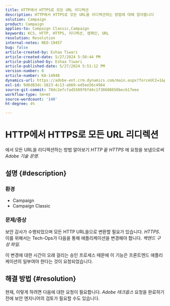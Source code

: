 ```yaml
---
title: HTTP에서 HTTPS로 모든 URL 리디렉션
description: HTTP에서 HTTPS로 모든 URL을 리디렉션하는 방법에 대해 알아봅니다
solution: Campaign
product: Campaign
applies-to: Campaign Classic,Campaign
keywords: KCS, HTTP, HTTPS, 리디렉션, 캠페인, URL
resolution: Resolution
internal-notes: NEO-19457
bug: false
article-created-by: Eshaa Tiwari
article-created-date: 5/27/2024 5:50:44 PM
article-published-by: Eshaa Tiwari
article-published-date: 5/27/2024 5:51:12 PM
version-number: 8
article-number: KA-14948
dynamics-url: https://adobe-ent.crm.dynamics.com/main.aspx?forceUCI=1&pagetype=entityrecord&etn=knowledgearticle&id=083712a0-511c-ef11-840b-6045bd026dc7
exl-id: 9d6d83dc-1823-4c13-ab69-ed5ee56c4964
source-git-commit: 78dc2efcfad550976fd4c1f38608650becb17eee
workflow-type: tm+mt
source-wordcount: '140'
ht-degree: 4%

---
```


# HTTP에서 HTTPS로 모든 URL 리디렉션


에서 모든 URL을 리디렉션하는 방법 알아보기 *HTTP* 끝 *HTTPS* 에 요청을 보냄으로써 *Adobe 기술 운영.*

## 설명 {#description}


### 환경

- Campaign
- Campaign Classic


### 문제/증상

보안 감사가 수행되었으며 모든 HTTP URL을으로 변환할 필요가 있습니다. *HTTPS*. 이를 위해서는 Tech-Ops가 다음을 통해 애플리케이션을 변경해야 합니다. *백엔드 구성 파일.*

이 변경에 대한 시간이 오래 걸리는 승인 프로세스 때문에 이 기능은 프론트엔드 애플리케이션의 일부여야 한다는 것이 요청되었습니다.


## 해결 방법 {#resolution}


현재, 이렇게 하려면 다음에 대한 요청이 필요합니다. *Adobe 테크옵스* 요청을 완료하기 전에 보안 엔지니어의 검토가 필요할 수도 있습니다.
